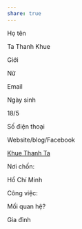 ```yaml
---
share: true
---
```

Họ tên

Ta Thanh Khue

Giới

Nữ

Email



Ngày sinh

18/5

Số điện thoại



Website/blog/Facebook

[Khue Thanh Ta](https://www.facebook.com/sil.haiiro)

Nơi chốn:

Hồ Chí Minh

Công việc:



Mối quan hệ?

Gia đình